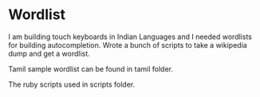 Wordlist
========



I am building touch keyboards in Indian Languages and I needed wordlists for building autocompletion. Wrote a bunch of scripts to take a wikipedia dump and get a wordlist.

Tamil sample wordlist can be found in tamil folder.

The ruby scripts used in scripts folder.
